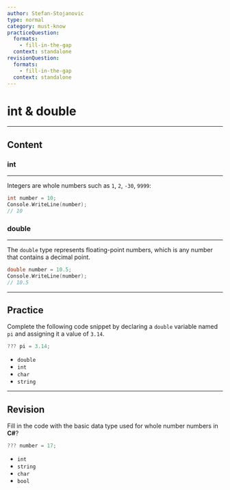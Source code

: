 ```yaml
---
author: Stefan-Stojanovic
type: normal
category: must-know
practiceQuestion:
  formats:
    - fill-in-the-gap
  context: standalone
revisionQuestion:
  formats:
    - fill-in-the-gap
  context: standalone
---
```


# int & double

---

## Content


### int 
---


Integers are whole numbers such as `1`, `2`, `-30`, `9999`:
```cpp
int number = 10;
Console.WriteLine(number);
// 10
```

### double
---

The `double` type represents floating-point numbers, which is any number that contains a decimal point.
```cpp
double number = 10.5;
Console.WriteLine(number);
// 10.5
```


---
## Practice

Complete the following code snippet by declaring a `double` variable named `pi` and assigning it a value of `3.14`.

```csharp
??? pi = 3.14;
```

- `double`
- `int`
- `char`
- `string`

---
## Revision

Fill in the code with the basic data type used for whole number numbers in **C#**?

```csharp
??? number = 17;
```

- `int`
- `string`
- `char`
- `bool`
